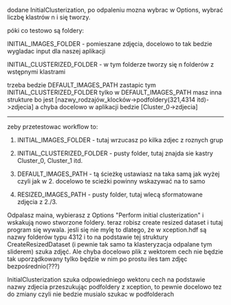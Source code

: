 dodane InitialClusterization, po odpaleniu mozna wybrac w Options, wybrać liczbę klastrów n i się tworzy.

póki co testowo są foldery:

INITIAL_IMAGES_FOLDER - pomieszane zdjęcia, docelowo to tak bedzie wygladac input dla naszej aplikacji

INITIAL_CLUSTERIZED_FOLDER - w tym folderze tworzy się n folderów z wstępnymi klastrami


trzeba bedzie DEFAULT_IMAGES_PATH zastapic tym INITIAL_CLUSTERIZED_FOLDER tylko w DEFAULT_IMAGES_PATH masz inna strukture bo jest [nazwy_rodzajów_klocków->podfoldery(321,4314 itd)->zdjecia] a chyba docelowo w aplikacji bedzie [Cluster_0->zdjecia] 

_______________________________________
zeby przetestowac workflow to:

1. INITIAL_IMAGES_FOLDER - tutaj wrzucasz po kilka zdjec z roznych grup

2. INITIAL_CLUSTERIZED_FOLDER - pusty folder, tutaj znajda sie kastry Cluster_0, Cluster_1 itd.

3. DEFAULT_IMAGES_PATH - tą ścieżkę ustawiasz na taka samą jak wyżej czyli jak w 2. docelowo 
te scieżki powinny wskazywać na to samo

4. RESIZED_IMAGES_PATH - pusty folder, tutaj wlecą sformatowane zdjęcia z 2./3.

Odpalasz maina, wybierasz z Options "Perform initial clusterization" i wskakują nowo stworzone foldery. teraz robisz
create resized dataset i tutaj program się wywala. jesli się nie mylę to dlatego, że w xception.hdf są nazwy folderów typu 4312 i to na podstawie tej struktury CreateResizedDataset (i pewnie tak samo ta klasteryzacja odpalane tym sliderem) szuka zdjęć. Ale chyba docelowo plik z wektorem cech nie będzie tak uporządkowany tylko będzie w nim po prostu iles tam zdjęc bezpośrednio(???)

InitialClusterization szuka odpowiedniego wektoru cech na podstawie nazwy zdjecia przeszukując podfoldery z xception, to pewnie docelowo tez do zmiany czyli nie bedzie musialo szukac w podfolderach

